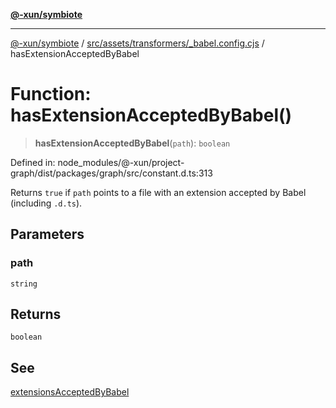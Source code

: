 [**@-xun/symbiote**](../../../../../README.md)

***

[@-xun/symbiote](../../../../../README.md) / [src/assets/transformers/\_babel.config.cjs](../README.md) / hasExtensionAcceptedByBabel

# Function: hasExtensionAcceptedByBabel()

> **hasExtensionAcceptedByBabel**(`path`): `boolean`

Defined in: node\_modules/@-xun/project-graph/dist/packages/graph/src/constant.d.ts:313

Returns `true` if `path` points to a file with an extension accepted by Babel
(including `.d.ts`).

## Parameters

### path

`string`

## Returns

`boolean`

## See

[extensionsAcceptedByBabel](../variables/extensionsAcceptedByBabel.md)
